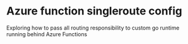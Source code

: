 # Azure function singleroute config

Exploring how to pass all routing responsibility to custom go runtime running behind Azure Functions
